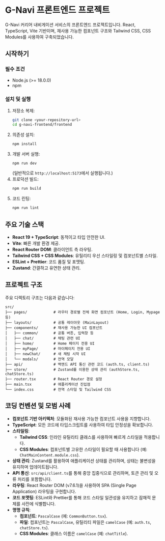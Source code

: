 # G-Navi 프론트엔드 프로젝트

G-Navi 커리어 내비게이션 서비스의 프론트엔드 프로젝트입니다. React, TypeScript, Vite 기반이며, 재사용 가능한 컴포넌트 구조와 Tailwind CSS, CSS Modules를 사용하여 구축되었습니다.

## 시작하기

### 필수 조건

* Node.js (>= 18.0.0)
* npm

### 설치 및 실행

1.  저장소 복제:
    ```bash
    git clone <your-repository-url>
    cd g-navi-frontend/frontend
    ```
2.  의존성 설치:
    ```bash
    npm install
    ```
3.  개발 서버 실행:
    ```bash
    npm run dev
    ```
    (일반적으로 `http://localhost:5173`에서 실행됩니다.)
4.  프로덕션 빌드:
    ```bash
    npm run build
    ```
5.  코드 린팅:
    ```bash
    npm run lint
    ```

## 주요 기술 스택

* **React 19 + TypeScript**: 동적이고 타입 안전한 UI.
* **Vite**: 빠른 개발 환경 제공.
* **React Router DOM**: 클라이언트 측 라우팅.
* **Tailwind CSS + CSS Modules**: 유틸리티 우선 스타일링 및 컴포넌트별 스타일.
* **ESLint + Prettier**: 코드 품질 및 포맷팅.
* **Zustand**: 간결하고 유연한 상태 관리.

## 프로젝트 구조

주요 디렉토리 구조는 다음과 같습니다:
```
src/
├── pages/            # 라우터 경로별 전체 화면 컴포넌트 (Home, Login, Mypage 등)
├── layouts/          # 공통 레이아웃 (MainLayout)
├── components/       # 재사용 가능한 UI 컴포넌트
│   ├── common/       # 공통 버튼, 입력창 등
│   ├── chat/         # 채팅 관련 UI
│   ├── home/         # Home 페이지 전용 UI
│   ├── myPage/       # 마이페이지 전용 UI
│   ├── newChat/      # 새 채팅 시작 UI
│   └── modals/       # 전역 모달
├── api/              # 백엔드 API 통신 관련 코드 (auth.ts, client.ts)
├── store/            # Zustand를 이용한 상태 관리 (authStore.ts, chatStore.ts)
├── router.tsx        # React Router 경로 설정
├── main.tsx          # 애플리케이션 진입점
└── index.css         # 전역 스타일 및 Tailwind CSS
```

## 코딩 컨벤션 및 모범 사례

* **컴포넌트 기반 아키텍처**: 모듈화된 재사용 가능한 컴포넌트 사용을 지향합니다.
* **TypeScript**: 모든 코드에 타입스크립트를 사용하여 타입 안정성을 확보합니다.
* **스타일링**:
    * **Tailwind CSS**: 인라인 유틸리티 클래스를 사용하여 빠르게 스타일을 적용합니다.
    * **CSS Modules**: 컴포넌트별 고유한 스타일이 필요할 때 사용합니다 (예: `ChatMainContent.module.css`).
* **상태 관리**: Zustand를 활용하여 애플리케이션 상태를 관리하며, 상태는 불변성을 유지하며 업데이트됩니다.
* **API 통신**: `src/api/client.ts`를 통해 중앙 집중식으로 관리하며, 토큰 관리 및 오류 처리를 포함합니다.
* **라우팅**: React Router DOM (v7.6.1)을 사용하여 SPA (Single Page Application) 라우팅을 구현합니다.
* **코드 포맷팅**: ESLint와 Prettier를 통해 코드 스타일 일관성을 유지하고 잠재적 문제를 사전에 식별합니다.
* **명명 규칙**:
    * **컴포넌트**: `PascalCase` (예: `CommonButton.tsx`).
    * **파일**: 컴포넌트는 `PascalCase`, 유틸리티 파일은 `camelCase` (예: `auth.ts`, `chatStore.ts`).
    * **CSS Modules**: 클래스 이름은 `camelCase` (예: `chatTitle`).